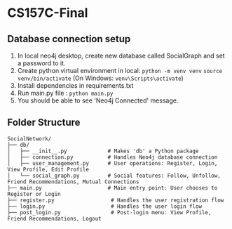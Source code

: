 # CS157C-Final

## Database connection setup

1. In local neo4j desktop, create new database called SocialGraph and set a password to it.
2. Create python virtual environment in local:
   `python -m venv venv`
   `source venv/bin/activate` (On Windows: `venv\Scripts\activate`)
3. Install dependencies in requirements.txt
4. Run main.py file : `python main.py`
5. You should be able to see 'Neo4j Connected' message.


## Folder Structure
```
SocialNetwork/
├── db/
│   ├── __init__.py             # Makes 'db' a Python package
│   ├── connection.py           # Handles Neo4j database connection
│   ├── user_management.py      # User operations: Register, Login, View Profile, Edit Profile
│   └── social_graph.py         # Social features: Follow, Unfollow, Friend Recommendations, Mutual Connections
├── main.py                     # Main entry point: User chooses to Register or Login
├── register.py                  # Handles the user registration flow
├── login.py                     # Handles the user login flow
├── post_login.py                # Post-login menu: View Profile, Friend Recommendations, Logout
```


